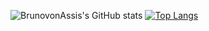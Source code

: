 ![BrunovonAssis's GitHub stats](https://github-readme-stats.vercel.app/api?username=BrunovonAssis&theme=midnight-purple&show_icons=true)
[![Top Langs](https://github-readme-stats.vercel.app/api/top-langs/?username=BrunovonAssis)](https://github.com/BrunovonAssis/github-readme-stats)
